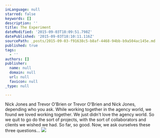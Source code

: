 ```yaml
---
inLanguage: null
starred: false
keywords: []
description: ''
title: The Experiment
dateModified: '2015-09-03T18:09:51.798Z'
datePublished: '2015-09-03T18:10:11.116Z'
sourcePath: _posts/2015-09-03-f91638c5-b8af-4468-94bb-b9a504ac145e.md
published: true
tags:
  - ''
authors: []
publisher:
  name: null
  domain: null
  url: null
  favicon: null
_type: null

---
```

Nick Jones
and 
Trevor O'Brien
or Trevor O'Brien and Nick Jones, depending who you ask. While working together in the agency world, we found we loved working together. We just didn't love the agency world. So we quit to go do the sort of projects, with the sort of collaborators and clients we wished we had. So far, so good. Now, we ask ourselves these three questions...
![](https://the-grid-user-content.s3-us-west-2.amazonaws.com/046eeb38-56e3-4eba-8f3b-81bc4ce0c063.png)